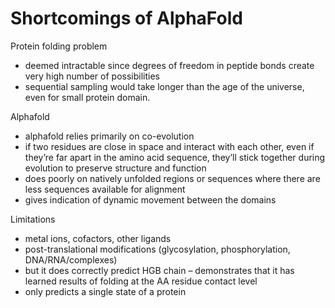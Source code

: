 # Shortcomings of AlphaFold
Protein folding problem
- deemed intractable since degrees of freedom in peptide bonds create very high number of possibilities
- sequential sampling would take longer than the age of the universe, even for small protein domain.
  
Alphafold
- alphafold relies primarily on co-evolution 
- if two residues are close in space and interact with each other, even if they’re far apart in the amino acid sequence, they’ll stick together during evolution to preserve structure and function
- does poorly on natively unfolded regions or sequences where there are less sequences available for alignment
- gives indication of dynamic movement between the domains 
  
Limitations
- metal ions, cofactors, other ligands
- post-translational modifications (glycosylation, phosphorylation, DNA/RNA/complexes) 
- but it does correctly predict HGB chain – demonstrates that it has learned results of folding at the AA residue contact level
- only predicts a single state of a protein
